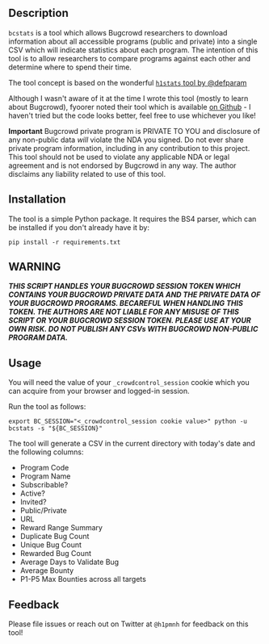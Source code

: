 ## Description

`bcstats` is a tool which allows Bugcrowd researchers to download information about all accessible programs (public and private) into a single CSV which will indicate statistics about each program. The intention of this tool is to allow researchers to compare programs against each other and determine where to spend their time.

The tool concept is based on the wonderful [`h1stats` tool by @defparam](https://github.com/defparam/h1stats)

Although I wasn't aware of it at the time I wrote this tool (mostly to learn about Bugcrowd), fyoorer noted their tool which is available [on Github](https://github.com/fyoorer/bcstats) - I haven't tried but the code looks better, feel free to use whichever you like!

**Important** Bugcrowd private program is PRIVATE TO YOU and disclosure of any non-public data *will* violate the NDA you signed. Do not ever share private program information, including in any contribution to this project. This tool should not be used to violate any applicable NDA or legal agreement and is not endorsed by Bugcrowd in any way. The author disclaims any liability related to use of this tool.

## Installation

The tool is a simple Python package. It requires the BS4 parser, which can be installed if you don't already have it by:

```
pip install -r requirements.txt
```

## WARNING

***THIS SCRIPT HANDLES YOUR BUGCROWD SESSION TOKEN WHICH CONTAINS YOUR BUGCROWD PRIVATE DATA AND THE PRIVATE DATA OF YOUR BUGCROWD PROGRAMS. BECAREFUL WHEN HANDLING THIS TOKEN. THE AUTHORS ARE NOT LIABLE FOR ANY MISUSE OF THIS SCRIPT OR YOUR BUGCROWD SESSION TOKEN. PLEASE USE AT YOUR OWN RISK. DO NOT PUBLISH ANY CSVs WITH BUGCROWD NON-PUBLIC PROGRAM DATA.***

## Usage

You will need the value of your `_crowdcontrol_session` cookie which you can acquire from your browser and logged-in session.

Run the tool as follows:
```
export BC_SESSION="<_crowdcontrol_session cookie value>" python -u bcstats -s "${BC_SESSION}"
```

The tool will generate a CSV in the current directory with today's date and the following columns:

 * Program Code
 * Program Name
 * Subscribable?
 * Active?
 * Invited?
 * Public/Private
 * URL
 * Reward Range Summary
 * Duplicate Bug Count
 * Unique Bug Count
 * Rewarded Bug Count
 * Average Days to Validate Bug
 * Average Bounty
 * P1-P5 Max Bounties across all targets

## Feedback

Please file issues or reach out on Twitter at `@h1pmnh` for feedback on this tool!
